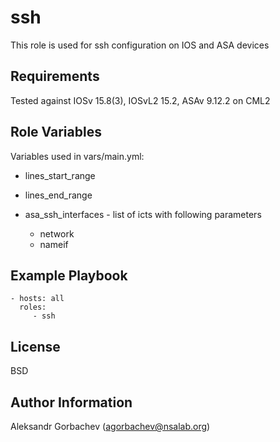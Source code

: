 ssh
=========

This role is used for ssh configuration on IOS and ASA devices

Requirements
------------

Tested against IOSv 15.8(3), IOSvL2 15.2, ASAv 9.12.2 on CML2

Role Variables
--------------

Variables used in vars/main.yml:

- lines_start_range
- lines_end_range

- asa_ssh_interfaces - list of icts with following parameters
  - network
  - nameif

Example Playbook
----------------

    - hosts: all
      roles:
         - ssh

License
-------

BSD

Author Information
------------------

Aleksandr Gorbachev (agorbachev@nsalab.org)
